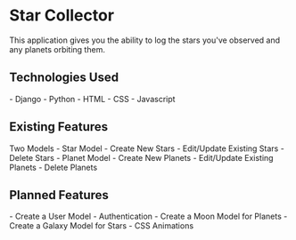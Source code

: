 <h1>Star Collector</h1>
This application gives you the ability to log the stars you've observed and any planets orbiting them.

<h2>Technologies Used</h2>
- Django
- Python
- HTML
- CSS
- Javascript

<h2>Existing Features</h2>
Two Models
- Star Model
  - Create New Stars
  - Edit/Update Existing Stars
  - Delete Stars
- Planet Model
  - Create New Planets
  - Edit/Update Existing Planets
  - Delete Planets

<h2>Planned Features</h2>
- Create a User Model
- Authentication
- Create a Moon Model for Planets
- Create a Galaxy Model for Stars
- CSS Animations